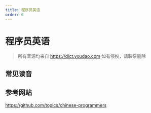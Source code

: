 ```yaml
---
title: 程序员英语
order: 6
---
```


# 程序员英语

> 所有音源均来自 https://dict.youdao.com 如有侵权，请联系删除

## 常见读音

<word-list />

## 参考网站

https://github.com/topics/chinese-programmers
